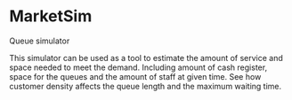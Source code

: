 # MarketSim
Queue simulator

This simulator can be used as a tool to estimate the amount of service and space needed to meet the demand. Including amount of cash register, space for the queues and the amount of staff at given time. See how customer density affects the queue length and the maximum waiting time.
